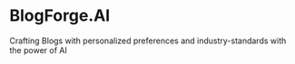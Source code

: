 # BlogForge.AI
Crafting Blogs with personalized preferences and industry-standards with the power of AI
